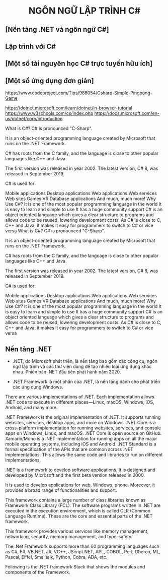 <h1 align="center"> 
NGÔN NGỮ LẬP TRÌNH C#
</h1>

## [Nền tảng .NET và ngôn ngữ C#]
## Lập trình với C#
## [Một số tài nguyên học C# trực tuyến hữu ích]
## [Một số ứng dụng đơn giản]
https://www.codeproject.com/Tips/986054/Csharp-Simple-Pingpong-Game

https://dotnet.microsoft.com/learn/dotnet/in-browser-tutorial
https://www.w3schools.com/cs/index.php
https://docs.microsoft.com/en-us/dotnet/core/introduction

What is C#?
C# is pronounced "C-Sharp".

It is an object-oriented programming language created by Microsoft that runs on the .NET Framework.

C# has roots from the C family, and the language is close to other popular languages like C++ and Java.

The first version was released in year 2002. The latest version, C# 8, was released in September 2019.

C# is used for:

Mobile applications
Desktop applications
Web applications
Web services
Web sites
Games
VR
Database applications
And much, much more!
Why Use C#?
It is one of the most popular programming language in the world
It is easy to learn and simple to use
It has a huge community support
C# is an object oriented language which gives a clear structure to programs and allows code to be reused, lowering development costs.
As C# is close to C, C++ and Java, it makes it easy for programmers to switch to C# or vice versa
What is C#?
C# is pronounced "C-Sharp".

It is an object-oriented programming language created by Microsoft that runs on the .NET Framework.

C# has roots from the C family, and the language is close to other popular languages like C++ and Java.

The first version was released in year 2002. The latest version, C# 8, was released in September 2019.

C# is used for:

Mobile applications
Desktop applications
Web applications
Web services
Web sites
Games
VR
Database applications
And much, much more!
Why Use C#?
It is one of the most popular programming language in the world
It is easy to learn and simple to use
It has a huge community support
C# is an object oriented language which gives a clear structure to programs and allows code to be reused, lowering development costs.
As C# is close to C, C++ and Java, it makes it easy for programmers to switch to C# or vice versa
## Nền tảng .NET

- .NET, do Microsoft phát triển, là nền tảng bao gồm các công cụ, ngôn ngữ lập trình và các thư viện dùng để tạo nhiều loại ứng dụng khác nhau. Phiên bản .NET đầu tiên phát hành năm 2020. 

- .NET Framework là một phần của .NET, là nền tảng dành cho phát triển các ứng dụng Windows.




There are various implementations of .NET. Each implementation allows .NET code to execute in different places—Linux, macOS, Windows, iOS, Android, and many more.

.NET Framework is the original implementation of .NET. It supports running websites, services, desktop apps, and more on Windows.
.NET Core is a cross-platform implementation for running websites, services, and console apps on Windows, Linux, and macOS. .NET Core is open source on GitHub.
Xamarin/Mono is a .NET implementation for running apps on all the major mobile operating systems, including iOS and Android.
.NET Standard is a formal specification of the APIs that are common across .NET implementations. This allows the same code and libraries to run on different implementations.

.NET is a framework to develop software applications. It is designed and developed by Microsoft and the first beta version released in 2000.

It is used to develop applications for web, Windows, phone. Moreover, it provides a broad range of functionalities and support.

This framework contains a large number of class libraries known as Framework Class Library (FCL). The software programs written in .NET are executed in the execution environment, which is called CLR (Common Language Runtime). These are the core and essential parts of the .NET framework.

This framework provides various services like memory management, networking, security, memory management, and type-safety.

The .Net Framework supports more than 60 programming languages such as C#, F#, VB.NET, J#, VC++, JScript.NET, APL, COBOL, Perl, Oberon, ML, Pascal, Eiffel, Smalltalk, Python, Cobra, ADA, etc.

Following is the .NET framework Stack that shows the modules and components of the Framework.
